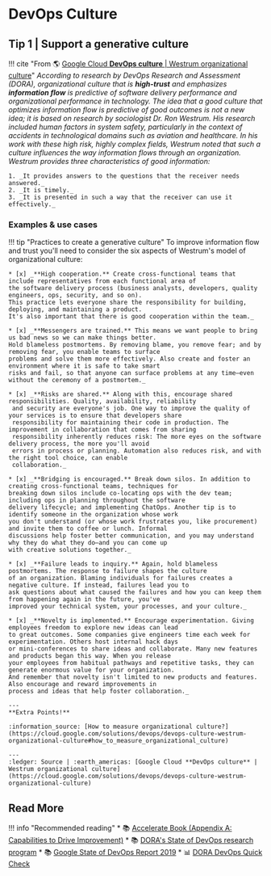 # DevOps Culture 

## Tip 1 | Support a generative culture 

!!! cite "From :earth_americas: [Google Cloud **DevOps culture** | Westrum organizational culture](https://cloud.google.com/solutions/devops/devops-culture-westrum-organizational-culture)"
    _According to research by DevOps Research and Assessment (DORA), organizational culture that is **high-trust** and 
    emphasizes **information flow** is predictive of software delivery performance and organizational performance in 
    technology. The idea that a good culture that optimizes information flow is predictive of good outcomes is not a new
     idea; it is based on research by sociologist Dr. Ron Westrum. His research included human factors in system 
     safety, particularly in the context of accidents in technological domains such as aviation and healthcare.
    In his work with these high risk, highly complex fields, Westrum noted that such a culture influences the way 
    information flows through an organization. Westrum provides three characteristics of good information:_
    
    1. _It provides answers to the questions that the receiver needs answered._
    2. _It is timely._
    3. _It is presented in such a way that the receiver can use it effectively._

### Examples & use cases

!!! tip "Practices to create a generative culture" 
    To improve information flow and trust you'll need to consider the six aspects of 
    Westrum's model of organizational culture:
    
    * [x] _**High cooperation.** Create cross-functional teams that include representatives from each functional area of 
    the software delivery process (business analysts, developers, quality engineers, ops, security, and so on). 
    This practice lets everyone share the responsibility for building, deploying, and maintaining a product. 
    It's also important that there is good cooperation within the team._
    
    * [x] _**Messengers are trained.** This means we want people to bring us bad news so we can make things better. 
    Hold blameless postmortems. By removing blame, you remove fear; and by removing fear, you enable teams to surface 
    problems and solve them more effectively. Also create and foster an environment where it is safe to take smart 
    risks and fail, so that anyone can surface problems at any time—even without the ceremony of a postmortem._
     
    * [x] _**Risks are shared.** Along with this, encourage shared responsibilities. Quality, availability, reliability
     and security are everyone's job. One way to improve the quality of your services is to ensure that developers share
     responsibility for maintaining their code in production. The improvement in collaboration that comes from sharing
     responsibility inherently reduces risk: The more eyes on the software delivery process, the more you'll avoid
     errors in process or planning. Automation also reduces risk, and with the right tool choice, can enable
     collaboration._
     
    * [x] _**Bridging is encouraged.** Break down silos. In addition to creating cross-functional teams, techniques for 
    breaking down silos include co-locating ops with the dev team; including ops in planning throughout the software
    delivery lifecycle; and implementing ChatOps. Another tip is to identify someone in the organization whose work
    you don't understand (or whose work frustrates you, like procurement) and invite them to coffee or lunch. Informal
    discussions help foster better communication, and you may understand why they do what they do—and you can come up
    with creative solutions together._
    
    * [x] _**Failure leads to inquiry.** Again, hold blameless postmortems. The response to failure shapes the culture
    of an organization. Blaming individuals for failures creates a negative culture. If instead, failures lead you to
    ask questions about what caused the failures and how you can keep them from happening again in the future, you've
    improved your technical system, your processes, and your culture._
    
    * [x] _**Novelty is implemented.** Encourage experimentation. Giving employees freedom to explore new ideas can lead
    to great outcomes. Some companies give engineers time each week for experimentation. Others host internal hack days
    or mini-conferences to share ideas and collaborate. Many new features and products began this way. When you release
    your employees from habitual pathways and repetitive tasks, they can generate enormous value for your organization.
    And remember that novelty isn't limited to new products and features. Also encourage and reward improvements in
    process and ideas that help foster collaboration._
    
    ---
    **Extra Points!**
    
    :information_source: [How to measure organizational culture?](https://cloud.google.com/solutions/devops/devops-culture-westrum-organizational-culture#how_to_measure_organizational_culture)
    
    ---
    :ledger: Source | :earth_americas: [Google Cloud **DevOps culture** | Westrum organizational culture](https://cloud.google.com/solutions/devops/devops-culture-westrum-organizational-culture)

## Read More

!!! info "Recommended reading"
    * :books: [Accelerate Book (Appendix A: Capabilities to Drive Improvement)](https://www.oreilly.com/library/view/accelerate/9781457191435/32-app_A.xhtml)
    * :books: [DORA's State of DevOps research program](https://www.devops-research.com/research.html)
    * :books: [Google State of DevOps Report 2019](https://services.google.com/fh/files/misc/state-of-devops-2019.pdf)
    * :bar_chart: [DORA DevOps Quick Check](https://www.devops-research.com/quickcheck.html)